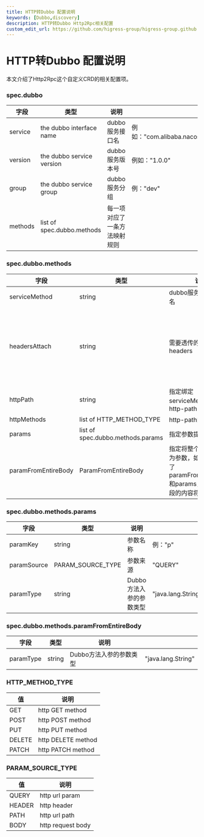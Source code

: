 ```yaml
---
title: HTTP转Dubbo 配置说明
keywords: [Dubbo,discovery]
description: HTTP转Dubbo Http2Rpc相关配置
custom_edit_url: https://github.com/higress-group/higress-group.github.io/blob/main/i18n/zh-cn/docusaurus-plugin-content-docs/current/user/dubbo-http2rpc.md
---
```


# HTTP转Dubbo 配置说明
本文介绍了Http2Rpc这个自定义CRD的相关配置项。
### spec.dubbo
| 字段         | 类型        |            说明              |             |
| ----------- | --------------------------- | ----------- | ----------- |
| service     | the dubbo interface name    | dubbo服务接口名 | 例如："com.alibaba.nacos.example.dubbo.service.DemoService" |
| version     | the dubbo service version   | dubbo服务版本号 | 例如："1.0.0" |
| group       | the dubbo service group   | dubbo服务分组   | 例："dev" |                      | dubbo服务分组   | 例："dev" |
| methods     | list of spec.dubbo.methods | 每一项对应了一条方法映射规则 |  |

### spec.dubbo.methods
| 字段         | 类型        |            说明              |             |
| ----------- | --------------------------- | ----------- | ----------- |
| serviceMethod        | string             | dubbo服务接口的方法名               | 例："sayName" |
| headersAttach   | string | 需要透传的http headers | 1、空: 不设置表示不透传任何值;<br />2、*: 表示透传所有headers;<br /> 3、用英文逗号隔开需要透出的headers key: header-A,header-B,header-C,<br />|
| httpPath | string      | 指定绑定serviceMethod的http-path       | 例："/dubbo/hello" |
| httpMethods        | list of HTTP_METHOD_TYPE             | http-path的请求方式               | 例："POST" |
| params | list of spec.dubbo.methods.params   | 指定参数提取方式   |    |
| paramFromEntireBody | ParamFromEntireBody   | 指定将整个请求body作为参数，如果同时配置了paramFromEntireBody和params，params字段的内容将被忽略   |    |

### spec.dubbo.methods.params
| 字段         | 类型        |            说明              |             |
| ----------- | --------------------------- | ----------- | ----------- |
| paramKey    | string            | 参数名称         | 例："p" |
| paramSource | PARAM_SOURCE_TYPE       | 参数来源   |     "QUERY"       |
| paramType   | string |  Dubbo方法入参的参数类型  |  "java.lang.String"   |

### spec.dubbo.methods.paramFromEntireBody
| 字段         | 类型        |            说明              |             |
| ----------- | --------------------------- | ----------- | ----------- |
| paramType   | string |  Dubbo方法入参的参数类型  |  "java.lang.String"   |

### HTTP_METHOD_TYPE
| 值          | 说明                  |
| ----------- | -------------------- |
| GET         |  http GET method     |
| POST        |  http POST method    |
| PUT         |  http PUT method     |
| DELETE      |  http DELETE method  |
| PATCH       |  http PATCH method   |

### PARAM_SOURCE_TYPE
| 值          | 说明                 |
| ----------- | ------------------- |
| QUERY       |   http url param    |
| HEADER      |   http header       |
| PATH        |   http url path     |
| BODY        |   http request body |
